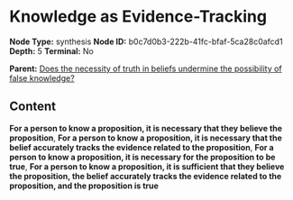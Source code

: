 # Knowledge as Evidence-Tracking

**Node Type:** synthesis
**Node ID:** b0c7d0b3-222b-41fc-bfaf-5ca28c0afcd1
**Depth:** 5
**Terminal:** No

**Parent:** [Does the necessity of truth in beliefs undermine the possibility of false knowledge?](does-the-necessity-of-truth-in-beliefs-undermine-the-possibility-of-false-knowledge-antithesis-a066af6d-2db6-4037-a5ce-2bbbb7a9d9db.md)

## Content

**For a person to know a proposition, it is necessary that they believe the proposition**, **For a person to know a proposition, it is necessary that the belief accurately tracks the evidence related to the proposition**, **For a person to know a proposition, it is necessary for the proposition to be true**, **For a person to know a proposition, it is sufficient that they believe the proposition, the belief accurately tracks the evidence related to the proposition, and the proposition is true**
